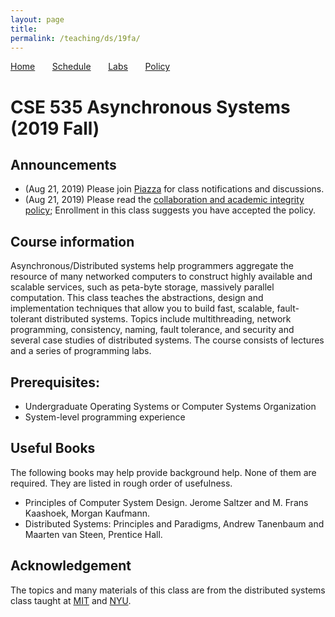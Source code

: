 ```yaml
---
layout: page
title: 
permalink: /teaching/ds/19fa/
---
```


[Home](.) &nbsp; &nbsp; &nbsp;
[Schedule](./schedule.html) &nbsp; &nbsp; &nbsp;
[Labs](./labs.html) &nbsp; &nbsp; &nbsp;
[Policy](./policy.html)

# CSE 535 Asynchronous Systems (2019 Fall)

## Announcements

<!-- * (Apr 15, 2019) Final exam date: May 20, 2:15pm, Humanities 1003 -->
* (Aug 21, 2019) Please join
[Piazza](https://piazza.com/stonybrook/fall2019/cse535) for class
notifications and discussions.
* (Aug 21, 2019) Please read the [collaboration and academic integrity
policy](policy.html); Enrollment in this class suggests you have accepted the
policy.

## Course information
Asynchronous/Distributed systems help programmers aggregate the resource of many
networked computers to construct highly available and scalable services, such as
peta-byte storage, massively parallel computation. This class teaches the
abstractions, design and implementation techniques that allow you to build fast,
scalable, fault-tolerant distributed systems. Topics include multithreading,
network programming, consistency, naming, fault tolerance, and security and
several case studies of distributed systems. The course consists of lectures and
a series of programming labs.

## Prerequisites:
 * Undergraduate Operating Systems or Computer Systems Organization
 * System-level programming experience

## Useful Books
The following books may help provide background help. None of them are required.
They are listed in rough order of usefulness.
 * Principles of Computer System Design. Jerome Saltzer and M. Frans Kaashoek,
   Morgan Kaufmann.
 * Distributed Systems: Principles and Paradigms, Andrew Tanenbaum and Maarten
   van Steen, Prentice Hall.

## Acknowledgement
The topics and many materials of this class are from the distributed systems
class taught at [MIT](https://pdos.csail.mit.edu/6.824/) and
[NYU](http://www.news.cs.nyu.edu/~jinyang/fa16-ds/index.html).
